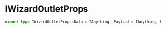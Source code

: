 # IWizardOutletProps

```ts
export type IWizardOutletProps<Data = IAnything, Payload = IAnything, Props = {}> = IOutletProps<Data, Payload, Props> & OtherProps;
```


